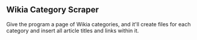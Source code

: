 ## Wikia Category Scraper

Give the program a page of Wikia categories, and it'll create files for each category and insert all article titles and links within it.